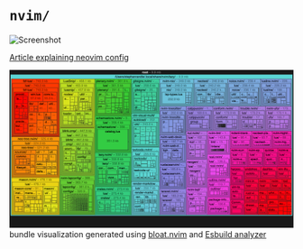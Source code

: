 <!-- markdownlint-disable RULE33 -->
# `nvim/`

![Screenshot](https://i.imgur.com/RrehNix.png)

[Article explaining neovim config](https://madprofessorblog.org/articles/my-neovim-config/)

![Bundle](./docs/bundle.png)
bundle visualization generated using [bloat.nvim](https://github.com/dundalek/bloat.nvim) and [Esbuild analyzer](https://esbuild.github.io/analyze/)
